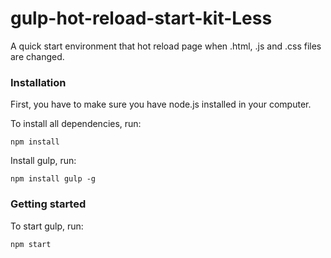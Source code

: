 # gulp-hot-reload-start-kit-Less

A quick start environment that hot reload page when .html, .js and .css files are changed.

### Installation 

First, you have to make sure you have node.js installed in your computer.

To install all dependencies, run:
```
npm install
```

Install gulp, run:
```
npm install gulp -g
```

### Getting started 
To start gulp, run:
```
npm start
```
